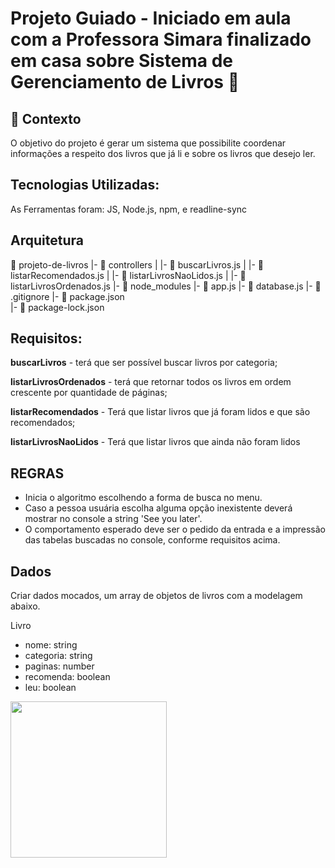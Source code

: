 
# Projeto Guiado - Iniciado em aula com a Professora Simara finalizado em casa sobre Sistema de Gerenciamento de Livros 🚀


## 🧠 Contexto
O objetivo do projeto é gerar um sistema que possibilite coordenar informações a respeito dos livros que já li e sobre os livros que desejo ler.

## Tecnologias Utilizadas:
As Ferramentas foram: JS, Node.js, npm, e readline-sync
 
## Arquitetura
 📁 projeto-de-livros
   |- 📁 controllers
   |     |- 📄 buscarLivros.js
   |     |- 📄 listarRecomendados.js
   |     |- 📄 listarLivrosNaoLidos.js
   |     |- 📄 listarLivrosOrdenados.js
   |- 📁 node_modules
   |- 📄 app.js
   |- 📄 database.js
   |- 📄 .gitignore
   |- 📄 package.json  
   |- 📄 package-lock.json
 
   ## Requisitos:
**buscarLivros** - terá que ser possível buscar livros por categoria;  

**listarLivrosOrdenados** - terá que retornar todos os livros em ordem crescente por quantidade de páginas;  

**listarRecomendados** - Terá que  listar livros que já foram lidos e que são recomendados;  

**listarLivrosNaoLidos** - Terá que listar livros que ainda não foram lidos
 
## REGRAS
 - Inicia o algoritmo escolhendo a forma de busca no menu.
 - Caso a pessoa usuária escolha alguma opção inexistente deverá mostrar no console a string 'See you later'.
 - O comportamento esperado deve ser o pedido da entrada e a impressão das tabelas buscadas no console, conforme requisitos acima.
 
 ## Dados
 Criar dados mocados, um array de objetos de livros com a modelagem abaixo.

Livro

- nome: string
- categoria: string
- paginas: number
- recomenda: boolean
- leu: boolean
 

<img src=https://c.tenor.com/IjG5Hkkw9zsAAAAC/anime-girl.gif width="250" height="250" /> </h4> <br>
